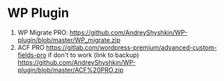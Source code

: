# WP Plugin 

1. WP Migrate PRO: https://github.com/AndreyShyshkin/WP-plugin/blob/master/WP_migrate.zip
2. ACF PRO https://gitlab.com/wordpress-premium/advanced-custom-fields-pro </b>
     if don't to work (link to backup) https://github.com/AndreyShyshkin/WP-plugin/blob/master/ACF%20PRO.zip
